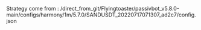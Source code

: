 Strategy come from : /direct_from_git/Flyingtoaster/passivbot_v5.8.0-main/configs/harmony/1m/5.7.0/SANDUSDT_20220717071307_ad2c7/config.json
